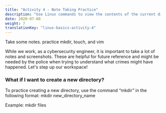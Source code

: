 ```yaml
---
title: "Activity 4 - Note Taking Practice"
description: "Use Linux commands to view the contents of the current directory"
date: 2020-07-08
weight: 7
translationKey: "linux-basics-activity-4"
---
```


Take some notes. practice mkdir, touch, and vim

While we work, as a cybersecurity engineer, it is important to take a lot of notes and screenshots. These are helpful for future reference and might be needed by the police when trying to understand what crimes might have happened. Let's step up our workspace!

### What if I want to create a new directory?

To practice creating a new directory, use the command “mkdir” in the following format: 
mkdir new_directory_name

Example: mkdir files

